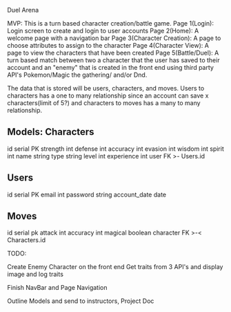 Duel Arena 

MVP: This is a turn based character creation/battle game. 
Page 1(Login): Login screen to create and login to user accounts
Page 2(Home): A welcome page with a navigation bar
Page 3(Character Creation): A page to choose attributes to assign to the character
Page 4(Character View): A page to view the characters that have been created
Page 5(Battle/Duel): A turn based match between two a character that the user has saved to their account and an "enemy" that is created in the front end using third party API's Pokemon/Magic the gathering/ and/or Dnd.

The data that is stored will be users, characters, and moves. Users to characters has a one to many relationship since an account can save x characters(limit of 5?) and characters to moves has a many to many relationship. 


Models:
Characters
--------
id serial PK
strength int
defense int
accuracy int
evasion int
wisdom int
spirit int
name string 
type string
level int
experience int 
user FK >- Users.id

Users
--------
id serial PK
email int
password string
account_date date

Moves
---------
id serial pk
attack int
accuracy int
magical boolean
character FK >-< Characters.id





TODO:

Create Enemy Character on the front end
    Get traits from 3 API's and display image and log traits

Finish NavBar and Page Navigation

Outline Models and send to instructors, Project Doc